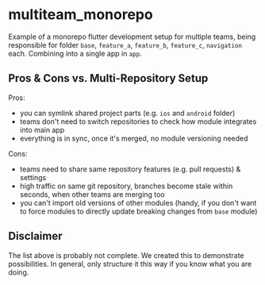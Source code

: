 # multiteam_monorepo

Example of a monorepo flutter development setup for multiple teams, being responsible for 
folder `base`, `feature_a`, `feature_b`, `feature_c`, `navigation` each. Combining into a single app in `app`.

## Pros & Cons vs. Multi-Repository Setup

Pros:
- you can symlink shared project parts (e.g. `ios` and `android` folder)
- teams don't need to switch repositories to check how module integrates into main app
- everything is in sync, once it's merged, no module versioning needed

Cons:
- teams need to share same repository features (e.g. pull requests) & settings
- high traffic on same git repository, branches become stale within seconds, when other teams are merging too
- you can't import old versions of other modules (handy, if you don't want to force modules to directly update breaking changes from `base` module)

## Disclaimer

The list above is probably not complete. We created this to demonstrate possibilities. In general, only structure it this way if you know what you are doing.
